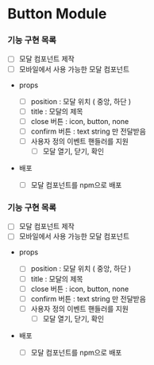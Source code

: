 # Button Module

### 기능 구현 목록

- [ ] 모달 컴포넌트 제작
- [ ] 모바일에서 사용 가능한 모달 컴포넌트

- props

  - [ ] position : 모달 위치 ( 중앙, 하단 )
  - [ ] title : 모달의 제목
  - [ ] close 버튼 : icon, button, none
  - [ ] confirm 버튼 : text string 만 전달받음
  - [ ] 사용자 정의 이벤트 핸들러를 지원
    - [ ] 모달 열기, 닫기, 확인

- 배포
  - [ ] 모달 컴포넌트를 npm으로 배포

### 기능 구현 목록

- [ ] 모달 컴포넌트 제작
- [ ] 모바일에서 사용 가능한 모달 컴포넌트

- props

  - [ ] position : 모달 위치 ( 중앙, 하단 )
  - [ ] title : 모달의 제목
  - [ ] close 버튼 : icon, button, none
  - [ ] confirm 버튼 : text string 만 전달받음
  - [ ] 사용자 정의 이벤트 핸들러를 지원
    - [ ] 모달 열기, 닫기, 확인

- 배포
  - [ ] 모달 컴포넌트를 npm으로 배포
